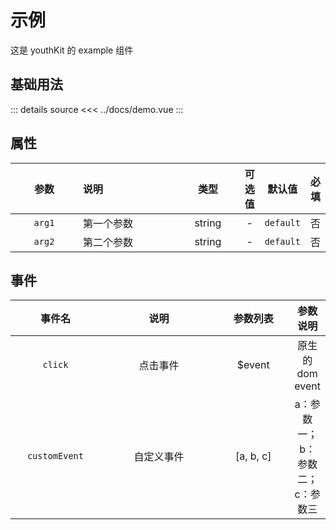 <script setup>
import demo from './demo.vue'
import example from '../src/example.vue';


</script>

# 示例

<demo />

这是 youthKit 的 example 组件

## 基础用法

<demo />
::: details source
<<< ../docs/demo.vue
:::

## 属性

<style>
table th:first-of-type {
    width: 4cm;
}
table th:nth-of-type(2) {
    width: 200pt;
}
table th:nth-of-type(3) {
    width: 8em;
}
</style>

|  参数  | 说明       |  类型  | 可选值<img width=60/> |  默认值   | 必填<img width=40/> |
| :----: | :--------- | :----: | :-------------------: | :-------: | :-----------------: |
| `arg1` | 第一个参数 | string |           -           | `default` |         否          |
| `arg2` | 第二个参数 | string |           -           | `default` |         否          |

## 事件

|    事件名     |    说明    | 参数列表  |    参数说明 <img width=300/>    |
| :-----------: | :--------: | :-------: | :-----------------------------: |
|    `click`    |  点击事件  |  $event   |        原生的 dom event         |
| `customEvent` | 自定义事件 | [a, b, c] | a：参数一；b：参数二；c：参数三 |
